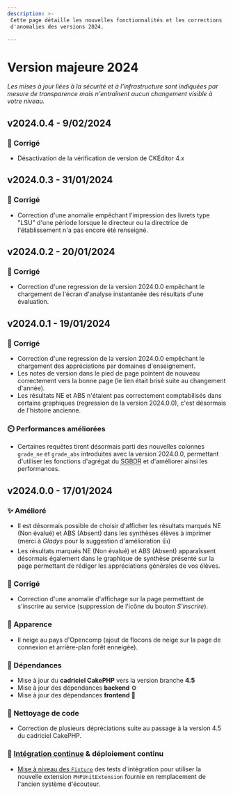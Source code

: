 ```yaml
---
description: >-
 Cette page détaille les nouvelles fonctionnalités et les corrections
 d'anomalies des versions 2024.

---
```


# Version majeure 2024

_Les mises à jour liées à la sécurité et à l'infrastructure sont indiquées par mesure de transparence mais n'entraînent aucun changement visible à votre niveau._

## v2024.0.4 - 9/02/2024

### :bug: Corrigé

- Désactivation de la vérification de version de CKEditor 4.x

## v2024.0.3 - 31/01/2024

### :bug: Corrigé

- Correction d'une anomalie empêchant l'impression des livrets type "LSU" d'une période lorsque le directeur ou la directrice de l'établissement n'a pas encore été renseigné.

## v2024.0.2 - 20/01/2024

### :bug: Corrigé

- Correction d'une regression de la version 2024.0.0 empêchant le chargement de l'écran d'analyse instantanée des résultats d'une évaluation.

## v2024.0.1 - 19/01/2024

### :bug: Corrigé

- Correction d'une regression de la version 2024.0.0 empêchant le chargement des appréciations par domaines d'enseignement.
- Les notes de version dans le pied de page pointent de nouveau correctement vers la bonne page (le lien était brisé suite au changement d'année).
- Les résultats NE et ABS n'étaient pas correctement comptabilisés dans certains graphiques (regression de la version 2024.0.0), c'est désormais de l'histoire ancienne.

### :timer_clock: Performances améliorées

- Certaines requêtes tirent désormais parti des nouvelles colonnes `grade_ne` et `grade_abs` introduites avec la version 2024.0.0, permettant d'utiliser les fonctions d'agrégat du <abbr title="Système de Gestion de Base de Données Relationnelles">SGBDR</abbr> et d'améliorer ainsi les performances.


## v2024.0.0 - 17/01/2024

### :sparkles: Amélioré

- Il est désormais possible de choisir d'afficher les résultats marqués NE (Non évalué) et ABS (Absent) dans les synthèses élèves à imprimer (merci à _Gladys_ pour la suggestion d'amélioration :+1:)
- Les résultats marqués NE (Non évalué) et ABS (Absent) apparaîssent désormais également dans le graphique de synthèse présenté sur la page permettant de rédiger les appréciations générales de vos élèves.

### :bug: Corrigé

- Correction d'une anomalie d'affichage sur la page permettant de s'inscrire au service (suppression de l'icône du bouton _S'inscrire_).

### :art: Apparence

- Il neige au pays d'Opencomp (ajout de flocons de neige sur la page de connexion et arrière-plan forêt enneigée).

### :arrows_counterclockwise: Dépendances

- Mise à jour du **cadriciel CakePHP** vers la version branche **4.5**
- Mise à jour des dépendances **backend** :gear:
- Mise à jour des dépendances **frontend** :art:

### :fallen_leaf: Nettoyage de code

- Correction de plusieurs dépréciations suite au passage à la version 4.5 du cadriciel CakePHP.

### :ship: [Intégration continue](https://fr.wikipedia.org/wiki/Int%C3%A9gration_continue) & déploiement continu

- [Mise à niveau des `Fixture`](https://book.cakephp.org/4/en/appendices/fixture-upgrade.html) des tests d'intégration pour utiliser la nouvelle extension `PHPUnitExtension` fournie en remplacement de l'ancien système d'écouteur.
